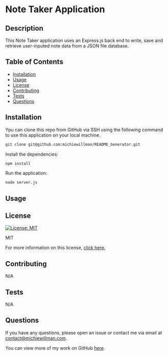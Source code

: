 # Note Taker Application

## Description

This Note Taker application uses an Express.js back end to write, save and retrieve user-inputed note data from a JSON file database.

## Table of Contents

- [Installation](#installation)
- [Usage](#usage)
- [License](#license)
- [Contributing](#contributing)
- [Tests](#tests)
- [Questions](#questions)

## Installation

Ypu can clone this repo from GitHub via SSH using the following command to use this application on your local machine.

```bash
git clone git@github.com:michiewillman/README_Generator.git
```

Install the dependencies:

```bash
npm install
```

Run the application:

```bash
node server.js
```

## Usage

## License

[![License: MIT](https://img.shields.io/badge/License-MIT-yellow.svg)](https://opensource.org/licenses/MIT)

MIT

For more information on this license, [click here.](https://opensource.org/license/https://opensource.org/licenses/MIT)

## Contributing

N/A

## Tests

N/A

## Questions

If you have any questions, please open an issue or contact me via email at [contact@michiewillman.com](mailto:contact@michiewillman.com).

You can view more of my work on GitHub [here](https://github.com/michiewillman).

